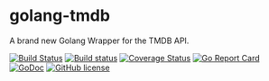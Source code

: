 # golang-tmdb
A brand new Golang Wrapper for the TMDB API.

[![Build Status](https://travis-ci.org/cyruzin/golang-tmdb.svg?branch=master)](https://travis-ci.org/cyruzin/golang-tmdb) [![Build status](https://ci.appveyor.com/api/projects/status/vv76pwj3n4jssuhh?svg=true)](https://ci.appveyor.com/project/cyruzin/golang-tmdb) [![Coverage Status](https://coveralls.io/repos/github/cyruzin/golang-tmdb/badge.svg?branch=master&service=github)](https://coveralls.io/github/cyruzin/golang-tmdb?branch=master) [![Go Report Card](https://goreportcard.com/badge/github.com/cyruzin/golang-tmdb)](https://goreportcard.com/report/github.com/cyruzin/golang-tmdb) [![GoDoc](https://godoc.org/github.com/cyruzin/golang-tmdb?status.svg)](https://godoc.org/github.com/cyruzin/golang-tmdb) [![GitHub license](https://img.shields.io/github/license/Naereen/StrapDown.js.svg)](https://github.com/Naereen/StrapDown.js/blob/master/LICENSE)